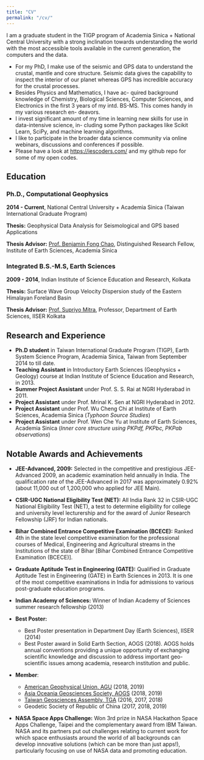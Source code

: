 ```yaml
---
title: "CV"
permalink: "/cv/"
---
```

I am a graduate student in the TIGP program of Academia Sinica + National Central University with a strong inclination towards understanding the world with the most accessible tools available in the current generation, the computers and the data.

- For my PhD, I make use of the seismic and GPS data to understand the crustal, mantle and core structure. Seismic data gives the capability to inspect the interior of our planet whereas GPS has incredible accuracy for the crustal processes.
- Besides Physics and Mathematics, I have ac- quired background knowledge of Chemistry, Biological Sciences, Computer Sciences, and Electronics in the first 3 years of my intd. BS-MS. This comes handy in my various research en- deavors.
- I invest significant amount of my time in learning new skills for use in data-intensive science, in- cluding some Python packages like Scikit Learn, SciPy, and machine learning algorithms.
- I like to participate in the broader data science community via online webinars, discussions and conferences if possible.
- Please have a look at https://iescoders.com/ and my github repo for some of my open codes.

## Education
### Ph.D., Computational Geophysics
__2014 - Current__, National Central University + Academia Sinica (Taiwan International Graduate Program)

__Thesis:__ Geophysical Data Analysis for Seismological and GPS based Applications

__Thesis Advisor:__ [Prof. Benjamin Fong Chao](http://www.earth.sinica.edu.tw/member/info/7), Distinguished Research Fellow, Institute of Earth Sciences, Academia Sinica

### Integrated B.S.-M.S, Earth Sciences
__2009 - 2014__, Indian Institute of Science Education and Research, Kolkata

__Thesis:__ Surface Wave Group Velocity Dispersion study of the Eastern Himalayan Foreland Basin 

__Thesis Advisor:__ [Prof. Supriyo Mitra](https://www.iiserkol.ac.in/~supriyomitra/), Professor, Department of Earth Sciences, IISER Kolkata

## Research and Experience
+ __Ph.D student__ in Taiwan International Graduate Program (TIGP), Earth System Science Program, Academia Sinica, Taiwan from September 2014 to till date.
+ __Teaching Assistant__ in Introductory Earth Sciences (Geophysics + Geology) course at Indian Institute of Science Education and Research, in 2013.
+ __Summer Project Assistant__ under Prof. S. S. Rai at NGRI Hyderabad in 2011.
+ __Project Assistant__ under Prof. Mrinal K. Sen at NGRI Hyderabad in 2012.
+ __Project Assistant__ under Prof. Wu Cheng Chi at Institute of Earth Sciences, Academia Sinica (_Typhoon Source Studies_)
+ __Project Assistant__ under Prof. Wen Che Yu at Institute of Earth Sciences, Academia Sinica (_Inner core structure using PKPdf, PKPbc, PKPab observations_)

## Notable Awards and Achievements
+ __JEE-Advanced, 2009:__ Selected in the competitive and prestigious JEE-Advanced 2009, an academic examination held annually in India. The qualification rate of the JEE-Advanced in 2017 was approximately 0.92% (about 11,000 out of 1,200,000 who applied for JEE Main).

+ __CSIR-UGC National Eligibility Test (NET):__ All India Rank 32 in CSIR-UGC National Eligibility Test (NET), a test to determine eligibility for college and university level lecturership and for the award of Junior Research Fellowship (JRF) for Indian nationals.

+ __Bihar Combined Entrance Competitive Examination (BCECE):__ Ranked 4th in the state level competitive examination for the professional courses of Medical, Engineering and Agricultural streams in the Institutions of the state of Bihar [Bihar Combined Entrance Competitive Examination (BCECE)].

+ __Graduate Aptitude Test in Engineering (GATE):__ Qualified in Graduate Aptitude Test in Engineering (GATE) in Earth Sciences in 2013. It is one of the most competitive examinations in India for admissions to various post-graduate education programs.

+ __Indian Academy of Sciences:__ Winner of Indian Academy of Sciences summer research fellowship (2013)

+ __Best Poster:__ 
    - Best Poster presentation in Department Day (Earth Sciences), IISER (2014)
    - Best Poster award in Solid Earth Section, AOGS (2018). AOGS holds annual conventions providing a unique opportunity of exchanging scientific knowledge and discussion to address important geo-scientific issues among academia, research institution and public.

+ __Member__:
     - [American Geophysical Union, AGU](https://www.agu.org/) (2018, 2019)
     - [Asia Oceania Geosciences Society, AOGS](http://www.asiaoceania.org/aogs2019/public.asp?page=home.htm) (2018, 2019)
     - [Taiwan Geosciences Assembly, TGA](https://cgu-tga.org.tw/) (2016, 2017, 2018)
     - Geodetic Society of Republic of China (2017, 2018, 2019)

+ __NASA Space Apps Challenge:__ Won 3rd prize in NASA Hackathon Space Apps Challenge, Taipei and the complementary award from IBM Taiwan. NASA and its partners put out challenges relating to current work for which space enthusiasts around the world of all backgrounds can develop innovative solutions (which can be more than just apps!), particularly focusing on use of NASA data and promoting education.








